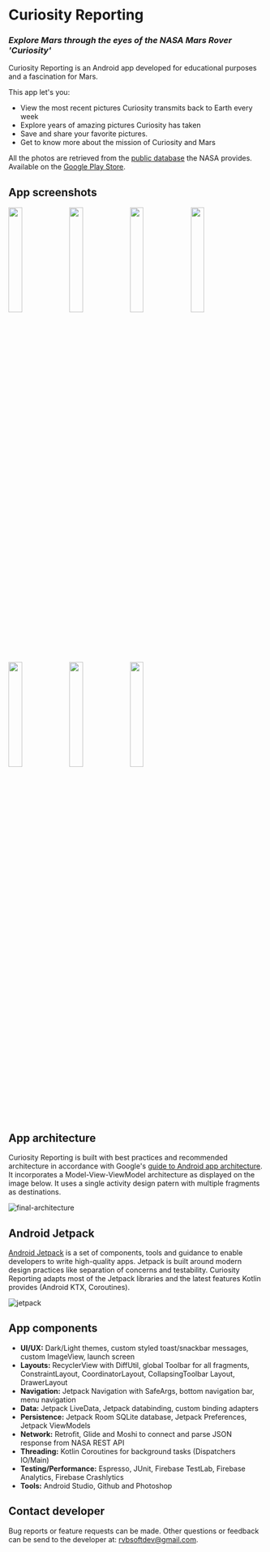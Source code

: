 
# Curiosity Reporting 
### *Explore Mars through the eyes of the NASA Mars Rover 'Curiosity'*

Curiosity Reporting is an Android app developed for educational purposes and a fascination for Mars.

This app let's you:

* View the most recent pictures Curiosity transmits back to Earth every week
* Explore years of amazing pictures Curiosity has taken
* Save and share your favorite pictures. 
* Get to know more about the mission of Curiosity and Mars

All the photos are retrieved from the [public database](https://api.nasa.gov/api.html#MarsPhotos) the NASA provides. Available on the [Google Play Store](https://play.google.com/store/apps/details?id=nl.rvbsoftdev.curiosityreporting).

## App screenshots

<img src="https://user-images.githubusercontent.com/47558082/63264743-1bda1d80-c28c-11e9-86ad-e086507572ac.jpg" width="23%"></img> <img src="https://user-images.githubusercontent.com/47558082/63264744-1bda1d80-c28c-11e9-834c-c495e5ba6331.jpg" width="23%"></img> <img src="https://user-images.githubusercontent.com/47558082/63264746-1bda1d80-c28c-11e9-98a5-697f5b4df033.jpg" width="23%"></img> <img src="https://user-images.githubusercontent.com/47558082/63264747-1c72b400-c28c-11e9-85b5-381692eb0718.jpg" width="23%"></img> <img src="https://user-images.githubusercontent.com/47558082/63264748-1c72b400-c28c-11e9-9183-b024fc0a4ea3.jpg" width="23%"></img> <img src="https://user-images.githubusercontent.com/47558082/63264749-1c72b400-c28c-11e9-84a8-78fecef1b735.jpg" width="23%"></img> <img src="https://user-images.githubusercontent.com/47558082/63264751-1c72b400-c28c-11e9-938d-215bdace9668.jpg" width="23%"></img> 


## App architecture 

Curiosity Reporting is built with best practices and recommended architecture in accordance with Google's [guide to Android app architecture](https://developer.android.com/jetpack/docs/guide). It incorporates a Model-View-ViewModel architecture as displayed on the image below. It uses a single activity design patern with multiple fragments as destinations.

![final-architecture](https://user-images.githubusercontent.com/47558082/63265861-d8cd7980-c28e-11e9-8e75-6cfacedfb22a.png)

## Android Jetpack

[Android Jetpack](https://developer.android.com/jetpack) is a set of components, tools and guidance to enable developers to write high-quality apps. Jetpack is built around modern design practices like separation of concerns and testability. Curiosity Reporting adapts most of the Jetpack libraries and the latest features Kotlin provides (Android KTX, Coroutines).

![jetpack](https://user-images.githubusercontent.com/47558082/63265845-d10dd500-c28e-11e9-8ead-b99463f5a4b1.png)

## App components

* **UI/UX:** Dark/Light themes, custom styled toast/snackbar messages, custom ImageView, launch screen 
* **Layouts:** RecyclerView with DiffUtil, global Toolbar for all fragments, ConstraintLayout, CoordinatorLayout, CollapsingToolbar Layout, DrawerLayout
* **Navigation:** Jetpack Navigation with SafeArgs, bottom navigation bar, menu navigation
* **Data:** Jetpack LiveData, Jetpack databinding, custom binding adapters 
* **Persistence:** Jetpack Room SQLite database, Jetpack Preferences, Jetpack ViewModels
* **Network:** Retrofit, Glide and Moshi to connect and parse JSON response from NASA REST API
* **Threading:** Kotlin Coroutines for background tasks (Dispatchers IO/Main)
* **Testing/Performance:** Espresso, JUnit, Firebase TestLab, Firebase Analytics, Firebase Crashlytics
* **Tools:** Android Studio, Github and Photoshop

## Contact developer

Bug reports or feature requests can be made. Other questions or feedback can be send to the developer at: rvbsoftdev@gmail.com. 
